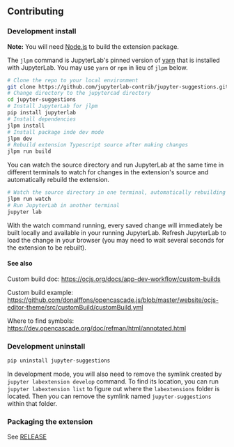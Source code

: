 ## Contributing

### Development install

**Note:** You will need [Node.js](https://nodejs.org/) to build the extension package.

The `jlpm` command is JupyterLab's pinned version of
[yarn](https://yarnpkg.com/) that is installed with JupyterLab. You may use
`yarn` or `npm` in lieu of `jlpm` below.

```bash
# Clone the repo to your local environment
git clone https://github.com/jupyterlab-contrib/jupyter-suggestions.git
# Change directory to the jupytercad directory
cd jupyter-suggestions
# Install JupyterLab for jlpm
pip install jupyterlab
# Install dependencies
jlpm install
# Install package inde dev mode
jlpm dev
# Rebuild extension Typescript source after making changes
jlpm run build
```

You can watch the source directory and run JupyterLab at the same time in different terminals to watch for changes in the extension's source and automatically rebuild the extension.

```bash
# Watch the source directory in one terminal, automatically rebuilding when needed
jlpm run watch
# Run JupyterLab in another terminal
jupyter lab
```

With the watch command running, every saved change will immediately be built locally and available in your running JupyterLab. Refresh JupyterLab to load the change in your browser (you may need to wait several seconds for the extension to be rebuilt).

#### See also

Custom build doc: https://ocjs.org/docs/app-dev-workflow/custom-builds

Custom build example: https://github.com/donalffons/opencascade.js/blob/master/website/ocjs-editor-theme/src/customBuild/customBuild.yml

Where to find symbols: https://dev.opencascade.org/doc/refman/html/annotated.html

### Development uninstall

```bash
pip uninstall jupyter-suggestions
```

In development mode, you will also need to remove the symlink created by `jupyter labextension develop`
command. To find its location, you can run `jupyter labextension list` to figure out where the `labextensions`
folder is located. Then you can remove the symlink named `jupyter-suggestions` within that folder.

### Packaging the extension

See [RELEASE](RELEASE.md)
